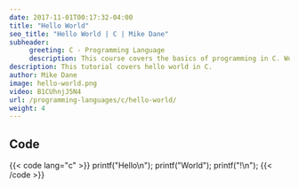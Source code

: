 ```yaml
---
date: 2017-11-01T00:17:32-04:00
title: "Hello World"
seo_title: "Hello World | C | Mike Dane"
subheader:
     greeting: C - Programming Language
     description: This course covers the basics of programming in C. Work your way through the videos and we'll teach you everything you need to know to start your programming journey!
description: This tutorial covers hello world in C.
author: Mike Dane
image: hello-world.png
video: B1CUhnjJ5N4
url: /programming-languages/c/hello-world/
weight: 4
---
```


## Code

{{< code lang="c" >}}
printf("Hello\n");
printf("World");
printf("!\n");
{{< /code >}}